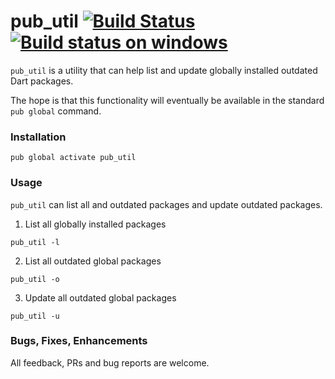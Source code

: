 # pub_util [![Build Status](https://travis-ci.org/kulshekhar/pub_util.dart.svg?branch=master)](https://travis-ci.org/kulshekhar/pub_util.dart) [![Build status on windows](https://ci.appveyor.com/api/projects/status/j8nyrlexct8l1vrl?svg=true)](https://ci.appveyor.com/project/kulshekhar/pub-util-dart)

`pub_util` is a utility that can help list and update globally 
installed outdated Dart packages.

The hope is that this functionality will eventually be available in the 
standard `pub global` command.

### Installation

```
pub global activate pub_util
```

### Usage

`pub_util` can list all and outdated packages and update outdated packages.

1. List all globally installed packages

```
pub_util -l
```

2. List all outdated global packages

```
pub_util -o
```

3. Update all outdated global packages

```
pub_util -u
```

### Bugs, Fixes, Enhancements

All feedback, PRs and bug reports are welcome.
